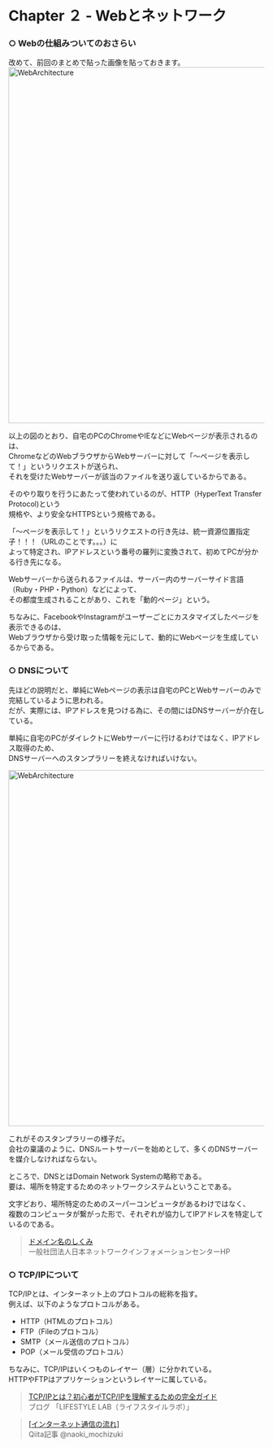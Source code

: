 # Chapter ２ - Webとネットワーク

### ○ Webの仕組みついてのおさらい

改めて、前回のまとめで貼った画像を貼っておきます。
<img width="700" alt="WebArchitecture" src="https://qiita-image-store.s3.ap-northeast-1.amazonaws.com/0/429155/3c364d67-b219-b041-1d49-1f4ff6edf35f.jpeg">  

以上の図のとおり、自宅のPCのChromeやIEなどにWebページが表示されるのは、<br>
ChromeなどのWebブラウザからWebサーバーに対して「〜ページを表示して！」というリクエストが送られ、<br>
それを受けたWebサーバーが該当のファイルを送り返しているからである。<br>

そのやり取りを行うにあたって使われているのが、HTTP（HyperText Transfer Protocol)という<br>
規格や、より安全なHTTPSという規格である。<br>

「〜ページを表示して！」というリクエストの行き先は、統一資源位置指定子！！！（URLのことです。。。）に<br>
よって特定され、IPアドレスという番号の羅列に変換されて、初めてPCが分かる行き先になる。<br>

Webサーバーから送られるファイルは、サーバー内のサーバーサイド言語（Ruby・PHP・Python）などによって、<br>
その都度生成されることがあり、これを「動的ページ」という。<br>

ちなみに、FacebookやInstagramがユーザーごとにカスタマイズしたページを表示できるのは、<br>
Webブラウザから受け取った情報を元にして、動的にWebページを生成しているからである。<br>

### ○ DNSについて

先ほどの説明だと、単純にWebページの表示は自宅のPCとWebサーバーのみで完結しているように思われる。<br>
だが、実際には、IPアドレスを見つける為に、その間にはDNSサーバーが介在している。<br>

単純に自宅のPCがダイレクトにWebサーバーに行けるわけではなく、IPアドレス取得のため、<br>
DNSサーバーへのスタンプラリーを終えなければいけない。<br>

<img width="700" alt="WebArchitecture" src="https://www.nic.ad.jp/ja/dom/img/basics_b.gif"> <br>

これがそのスタンプラリーの様子だ。<br>
会社の稟議のように、DNSルートサーバーを始めとして、多くのDNSサーバーを媒介しなければならない。<br>

ところで、DNSとはDomain Network Systemの略称である。<br>
要は、場所を特定するためのネットワークシステムということである。<br>

文字どおり、場所特定のためのスーパーコンピュータがあるわけではなく、<br>
複数のコンピュータが繋がった形で、それぞれが協力してIPアドレスを特定しているのである。<br>

><a href="https://www.nic.ad.jp/ja/dom/system.html">ドメイン名のしくみ</a><br>
一般社団法人日本ネットワークインフォメーションセンターHP

### ○ TCP/IPについて

TCP/IPとは、インターネット上のプロトコルの総称を指す。<br>
例えば、以下のようなプロトコルがある。<br>
- HTTP（HTMLのプロトコル）
- FTP（Fileのプロトコル）
- SMTP（メール送信のプロトコル）
- POP（メール受信のプロトコル）<br>

ちなみに、TCP/IPはいくつものレイヤー（層）に分かれている。<br>
HTTPやFTPはアプリケーションというレイヤーに属している。<br>

><a href="https://tomslifestylelab.com/tcp-ip/">TCP/IPとは？初心者がTCP/IPを理解するための完全ガイド</a><br>
ブログ 「LIFESTYLE LAB（ライフスタイルラボ）」

><a href="https://qiita.com/naoki_mochizuki/items/7ee0e01db61e1e7abd62">[インターネット通信の流れ]</a><br>
Qiita記事 @naoki_mochizuki
